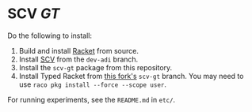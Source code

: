 # SCV *GT*

Do the following to install:

1. Build and install [Racket](https://github.com/racket/racket) from
   source.
2. Install [SCV](https://github.com/philnguyen/soft-contract) from
   the `dev-adi` branch.
3. Install the `scv-gt` package from this repository.
4. Install Typed Racket from
   [this fork's](https://github.com/camoy/typed-racket) `scv-gt`
   branch. You may need to use `raco pkg install --force --scope user`.

For running experiments, see the `README.md` in `etc/`.
